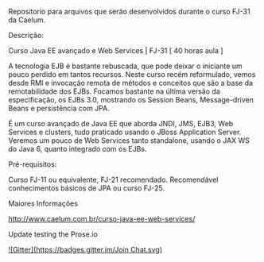 
Repositorio para arquivos que serão desenvolvidos durante o curso FJ-31 da Caelum.

Descrição:

Curso Java EE avançado e Web Services | FJ-31
[ 40 horas aula ]

A tecnologia EJB é bastante rebuscada, que pode deixar o iniciante um pouco perdido em tantos recursos. Neste curso recém reformulado, vemos desde RMI e invocação remota de métodos e conceitos que são a base da remotabilidade dos EJBs. Focamos bastante na última versão da especificação, os EJBs 3.0, mostrando os Session Beans, Message-driven Beans e persistência com JPA.

É um curso avançado de Java EE que aborda JNDI, JMS, EJB3, Web Services e clusters, tudo praticado usando o JBoss Application Server. Veremos um pouco de Web Services tanto standalone, usando o JAX WS do Java 6, quanto integrado com os EJBs.

Pré-requisitos: 

Curso FJ-11 ou equivalente, FJ-21 recomendado. Recomendável conhecimentos básicos de JPA ou curso FJ-25.

Maiores Informações

http://www.caelum.com.br/curso-java-ee-web-services/

Update testing the Prose.io



[![Gitter](https://badges.gitter.im/Join Chat.svg)](https://gitter.im/tiarebalbi/fj-31-caelum?utm_source=badge&utm_medium=badge&utm_campaign=pr-badge&utm_content=badge)
